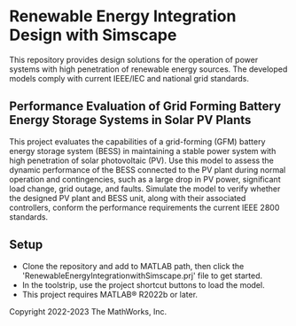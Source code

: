 # **Renewable Energy Integration Design with Simscape**
This repository provides design solutions for the operation of power systems with high penetration of renewable energy sources. The developed models comply with current IEEE/IEC and national grid standards.

## Performance Evaluation of Grid Forming Battery Energy Storage Systems in Solar PV Plants
This project evaluates the capabilities of a grid-forming (GFM) battery energy storage system (BESS) in maintaining a stable power system with high penetration of solar photovoltaic (PV). 
Use this model to assess the dynamic performance of the BESS connected to the PV plant during normal operation and contingencies, such as a large drop in PV power, significant load change, grid outage, and faults. Simulate the model to verify whether the designed PV plant and BESS unit, along with their associated controllers, conform the performance requirements the current IEEE 2800 standards. 

## Setup

- Clone the repository and add to MATLAB path, then click the 'RenewableEnergyIntegrationwithSimscape.prj' file to get started. 
- In the toolstrip, use the project shortcut buttons to load the model.
- This project requires MATLAB&reg; R2022b or later.

Copyright 2022-2023 The MathWorks, Inc.
